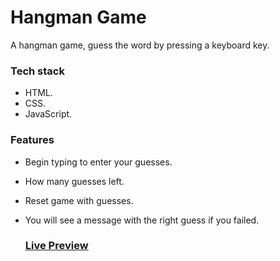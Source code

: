 # Hangman Game

A hangman game, guess the word by pressing a keyboard key.



### Tech stack

* HTML.
* CSS.
* JavaScript.



### **Features**

* Begin typing to enter your guesses.

* How many guesses left.

* Reset game with guesses.

* You will see a message with the right guess if you failed.

  

  ### [Live Preview](https://hangman-game-lemon.vercel.app/)

  
